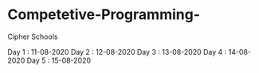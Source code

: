 # Competetive-Programming-
Cipher Schools

Day 1 : 11-08-2020
Day 2 : 12-08-2020
Day 3 : 13-08-2020
Day 4 : 14-08-2020
Day 5 : 15-08-2020

